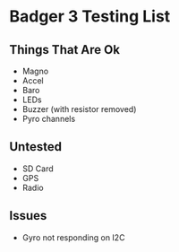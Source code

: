 # Badger 3 Testing List

## Things That Are Ok
* Magno
* Accel
* Baro
* LEDs
* Buzzer (with resistor removed)
* Pyro channels

## Untested
* SD Card
* GPS
* Radio

## Issues
* Gyro not responding on I2C
